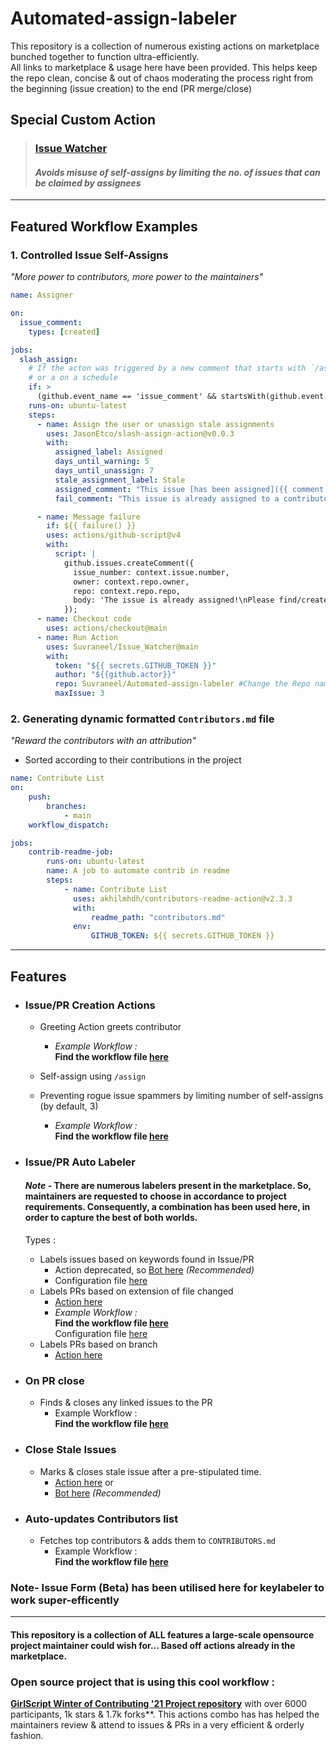 # Automated-assign-labeler

This repository is a collection of numerous existing actions on marketplace bunched together to function ultra-efficiently.  
All links to marketplace & usage here have been provided.
This helps keep the repo clean, concise & out of chaos moderating the process right from the beginning (issue creation) to the end (PR merge/close)

## Special Custom Action
  > ### [Issue Watcher](https://github.com/Suvraneel/Issue_Watcher)
  > #### ***Avoids misuse of self-assigns by limiting the no. of issues that can be claimed by assignees***

---

## Featured Workflow Examples

### 1. Controlled Issue Self-Assigns
*"More power to contributors, more power to the maintainers"*
```yml
name: Assigner

on:
  issue_comment:
    types: [created]

jobs:
  slash_assign:
    # If the acton was triggered by a new comment that starts with `/assign`
    # or a on a schedule
    if: >
      (github.event_name == 'issue_comment' && startsWith(github.event.comment.body, '/assign')) || github.event_name == 'workflow_dispatch'
    runs-on: ubuntu-latest
    steps:
      - name: Assign the user or unassign stale assignments
        uses: JasonEtco/slash-assign-action@v0.0.3
        with:
          assigned_label: Assigned
          days_until_warning: 5
          days_until_unassign: 7
          stale_assignment_label: Stale
          assigned_comment: "This issue [has been assigned]({{ comment.html_url }}) to {{ comment.user.login }}!\nIt will become unassigned if it is nott closed within {{ totalDays }} days. A maintainer can also add the **{{ inputs.pin_label }}** label to prevent it from being unassigned."
          fail_comment: "This issue is already assigned to a contributor."

      - name: Message failure
        if: ${{ failure() }}
        uses: actions/github-script@v4
        with:
          script: |
            github.issues.createComment({
              issue_number: context.issue.number,
              owner: context.repo.owner,
              repo: context.repo.repo,
              body: 'The issue is already assigned!\nPlease find/create a new issue to contribute to.\nYou can safely disregard the failed workflow notification for this issue. ❌',
            });          
      - name: Checkout code
        uses: actions/checkout@main
      - name: Run Action
        uses: Suvraneel/Issue_Watcher@main
        with:
          token: "${{ secrets.GITHUB_TOKEN }}"
          author: "${{github.actor}}"
          repo: Suvraneel/Automated-assign-labeler #Change the Repo name
          maxIssue: 3
```

### 2. Generating dynamic formatted `Contributors.md` file
*"Reward the contributors with an attribution"*
- Sorted according to their contributions in the project
```yml
name: Contribute List
on:
    push:
        branches:
            - main
    workflow_dispatch:

jobs:
    contrib-readme-job:
        runs-on: ubuntu-latest
        name: A job to automate contrib in readme
        steps:
            - name: Contribute List
              uses: akhilmhdh/contributors-readme-action@v2.3.3
              with:
                  readme_path: "contributors.md"
              env:
                  GITHUB_TOKEN: ${{ secrets.GITHUB_TOKEN }}
```

---
## Features
- ### Issue/PR Creation Actions
  - Greeting Action greets contributor  
      - *Example Workflow :*  
      **Find the workflow file [here](.github/workflows/greetings.yml)**  

  - Self-assign using `/assign`
  - Preventing rogue issue spammers by limiting number of self-assigns (by default, 3)  
    - *Example Workflow :*  
    **Find the workflow file [here](.github/workflows/issue-assign.yml)**
    
- ### Issue/PR Auto Labeler  
  #### *Note* - There are numerous labelers present in the marketplace. So, maintainers are requested to choose in accordance to project requirements. Consequently, a combination has been used here, in order to capture the best of both worlds.
  Types :
    - Labels issues based on keywords found in Issue/PR
      - Action deprecated, so [Bot here](https://github.com/marketplace/keywordlabeler) *(Recommended)*
      - Configuration file [here](.github/keylabeler.yml)
    - Labels PRs based on extension of file changed
      - [Action here](https://github.com/marketplace/actions/auto-label-action)  
      - *Example Workflow :*  
        **Find the workflow file [here](.github/workflows/greetings.yml)**  
        Configuration file [here](.github/auto-label.json)
  - Labels PRs based on branch  
    - [Action here](https://github.com/marketplace/actions/label-mastermind)
    
- ### On PR close
  - Finds & closes any linked issues to the PR
      - Example Workflow :  
      **Find the workflow file [here](.github/workflows/Auto_Issue_Closer.yml)**
      
- ### Close Stale Issues
  - Marks & closes stale issue after a pre-stipulated time.
      - [Action here](https://github.com/marketplace/actions/close-stale-issues)
        or
      - [Bot here](https://github.com/marketplace/stale) *(Recommended)*

- ### Auto-updates Contributors list
  - Fetches top contributors & adds them to `CONTRIBUTORS.md`
      - Example Workflow :  
      **Find the workflow file [here](.github/workflows/contributors.yml)**  

    
### Note-  Issue Form (Beta) has been utilised here for keylabeler to work super-efficently  
  
---

#### This repository is a collection of ALL features a large-scale opensource project maintainer could wish for... Based off actions already in the marketplace.

### Open source project that is using this cool workflow :
**[GirlScript Winter of Contributing '21 Project repository](https://github.com/girlscript/winter-of-contributing)** with over 6000 participants, 1k stars & 1.7k forks**. This actions combo has has helped the maintainers review & attend to issues & PRs in a very efficient & orderly fashion.

